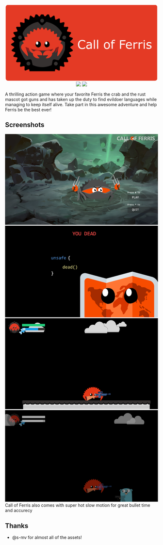 <p align="center">
    <img src="misc/logo.png" width="500px">
    <br>
    <a href="https://www.travis-ci.com/Andy-Python-Programmer/CallOfFerris" rel="Call of Ferris (Travis CI Build)"><img src="https://api.travis-ci.com/Andy-Python-Programmer/CallOfFerris.svg"></a>
    <a href="https://github.com/Andy-Python-Programmer/CallOfFerris"><img src="https://tokei.rs/b1/github/Andy-Python-Programmer/CallOfFerris"></a>
</p>

A thrilling action game where your favorite Ferris the crab and the rust mascot got guns and has taken up the duty to find evildoer languages while managing to keep itself alive. Take part in this awesome adventure and help Ferris be the best ever!

## Screenshots

<img src="misc/menu.png">
<img src="misc/dead.png">
<img src="misc/gameplay-1.png">
<img src="misc/gameplay-2.png">
Call of Ferris also comes with super hot slow motion for great bullet time and accurecy

## Thanks
- @s-mv for almost all of the assets!
